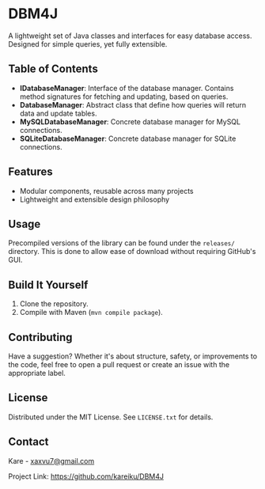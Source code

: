 # DBM4J

A lightweight set of Java classes and interfaces for easy database access. Designed for simple queries, yet fully extensible.

## Table of Contents

- **IDatabaseManager**: Interface of the database manager. Contains method signatures for fetching and updating, based on queries.
- **DatabaseManager**: Abstract class that define how queries will return data and update tables.
- **MySQLDatabaseManager**: Concrete database manager for MySQL connections.
- **SQLiteDatabaseManager**: Concrete database manager for SQLite connections.

## Features

- Modular components, reusable across many projects
- Lightweight and extensible design philosophy

## Usage

Precompiled versions of the library can be found under the `releases/` directory. This is done to allow ease of download without requiring GitHub's GUI.

## Build It Yourself

1. Clone the repository.
2. Compile with Maven (`mvn compile package`).

## Contributing

Have a suggestion? Whether it's about structure, safety, or improvements to the code, feel free to open a pull request or create an issue with the appropriate label.

## License

Distributed under the MIT License. See `LICENSE.txt` for details.

## Contact

Kare - xaxvu7@gmail.com

Project Link: https://github.com/kareiku/DBM4J
